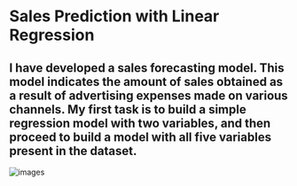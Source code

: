 
# Sales Prediction with Linear Regression


## I have developed a sales forecasting model. This model indicates the amount of sales obtained as a result of advertising expenses made on various channels. My first task is to build a simple regression model with two variables, and then proceed to build a model with all five variables present in the dataset.

![images](https://github.com/emrebiliir/LineaRegression-Lecture-Notes/assets/117826843/2f0a8c1d-593f-4752-94c2-bac244f0c0f8)
